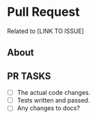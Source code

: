 # Pull Request

Related to [LINK TO ISSUE]

## About

<!-- any pertinent notes -->

## PR TASKS

- [ ] The actual code changes.
- [ ] Tests written and passed.
- [ ] Any changes to docs?
